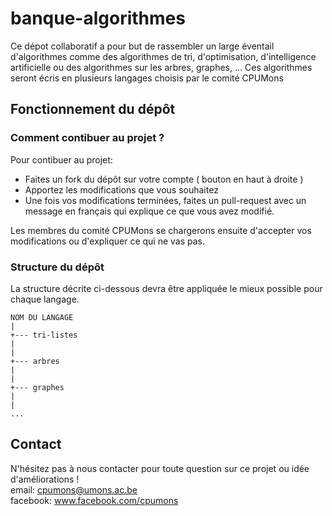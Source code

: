 # banque-algorithmes
Ce dépot collaboratif a pour but de rassembler un large éventail d'algorithmes comme des algorithmes de tri, d'optimisation, d'intelligence artificielle ou des algorithmes sur les arbres, graphes, ...
Ces algorithmes seront écris en plusieurs langages choisis par le comité CPUMons

## Fonctionnement du dépôt

### Comment contibuer au projet ?

Pour contibuer au projet: 
  * Faites un fork du dépôt sur votre compte ( bouton en haut à droite )
  * Apportez les modifications que vous souhaitez
  * Une fois vos modifications terminées, faites un pull-request avec un message en français qui explique ce que vous avez modifié.

Les membres du comité CPUMons se chargerons ensuite d'accepter vos modifications ou d'expliquer ce qui ne vas pas.

### Structure du dépôt

La structure décrite ci-dessous devra être appliquée le mieux possible pour chaque langage.

```
NOM DU LANGAGE
|
+--- tri-listes
|
|
+--- arbres
|
|
+--- graphes
|
|
...

```

## Contact
N'hésitez pas à nous contacter pour toute question sur ce projet ou idée d'améliorations !<br/>
email: cpumons@umons.ac.be<br/>
facebook: www.facebook.com/cpumons
